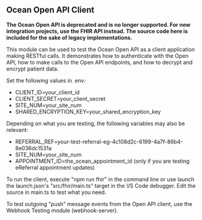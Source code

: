 ## Ocean Open API Client

**The Ocean Open API is deprecated and is no longer supported. For new integration projects, use the FHIR API instead. The source code here is included for the sake of legacy implementations.**

This module can be used to test the Ocean Open API as a client application making RESTful calls. It demonstrates how to authenticate with the Open API, how to make calls to the Open API endpoints, and how to decrypt and encrypt patient data.

Set the following values in .env:

- CLIENT_ID=your_client_id
- CLIENT_SECRET=your_client_secret
- SITE_NUM=your_site_num
- SHARED_ENCRYPTION_KEY=your_shared_encryption_key

Depending on what you are testing, the following variables may also be relevant:

- REFERRAL_REF=your-test-referral-eg-4c108d2c-6199-4a7f-86b4-8e036dc1531a
- SITE_NUM=your_site_num
- APPOINTMENT_ID=the_ocean_appointment_id (only if you are testing eReferral appointment updates)

To run the client, execute "npm run fhir" in the command line or use launch the launch.json's "src/fhir/main.ts" target in the VS Code debugger.
Edit the source in main.ts to test what you need.

To test outgoing "push" message events from the Open API client, use the Webhook Testing module (webhook-server).
